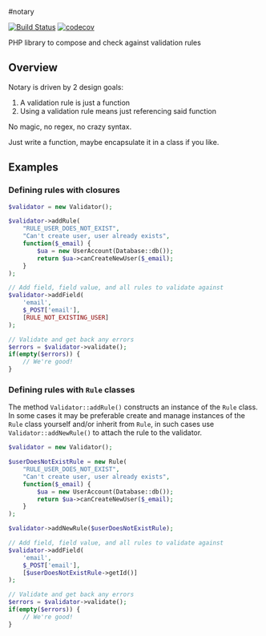 #notary

[![Build Status](https://travis-ci.org/aautar/notary.svg?branch=master)](https://travis-ci.org/aautar/notary)
[![codecov](https://codecov.io/gh/aautar/notary/branch/master/graph/badge.svg)](https://codecov.io/gh/aautar/notary)

PHP library to compose and check against validation rules

## Overview

Notary is driven by 2 design goals:

 1. A validation rule is just a function
 2. Using a validation rule means just referencing said function 

No magic, no regex, no crazy syntax.

Just write a function, maybe encapsulate it in a class if you like.

## Examples

### Defining rules with closures

```php
$validator = new Validator();

$validator->addRule(
    "RULE_USER_DOES_NOT_EXIST",     
    "Can't create user, user already exists",
    function($_email) { 
        $ua = new UserAccount(Database::db());
        return $ua->canCreateNewUser($_email);
    }
);

// Add field, field value, and all rules to validate against
$validator->addField(
    'email', 
    $_POST['email'], 
    [RULE_NOT_EXISTING_USER]
);

// Validate and get back any errors
$errors = $validator->validate();
if(empty($errors)) {
    // We're good!
}
```

### Defining rules with `Rule` classes

The method `Validator::addRule()` constructs an instance of the `Rule` class. In some cases it may be preferable create and manage instances of the `Rule` class yourself and/or inherit from `Rule`, in such cases use `Validator::addNewRule()` to attach the rule to the validator.

```php
$validator = new Validator();

$userDoesNotExistRule = new Rule(
    "RULE_USER_DOES_NOT_EXIST", 
    "Can't create user, user already exists",
    function($_email) { 
        $ua = new UserAccount(Database::db());
        return $ua->canCreateNewUser($_email);
    }
);

$validator->addNewRule($userDoesNotExistRule);

// Add field, field value, and all rules to validate against
$validator->addField(
    'email', 
    $_POST['email'], 
    [$userDoesNotExistRule->getId()]
);

// Validate and get back any errors
$errors = $validator->validate();
if(empty($errors)) {
    // We're good!
}
```

